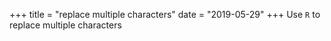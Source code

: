 +++
title = "replace multiple characters"
date = "2019-05-29"
+++
Use `R` to replace multiple characters
